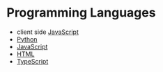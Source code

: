 # Programming Languages

* client side [JavaScript](clientJS/clientJS.md)
* [Python](https://github.com/pktippa/python-docs)
* [JavaScript](js/JS_README.md)
* [HTML](html/HTML_README.md)
* [TypeScript](typescript/README.md)
